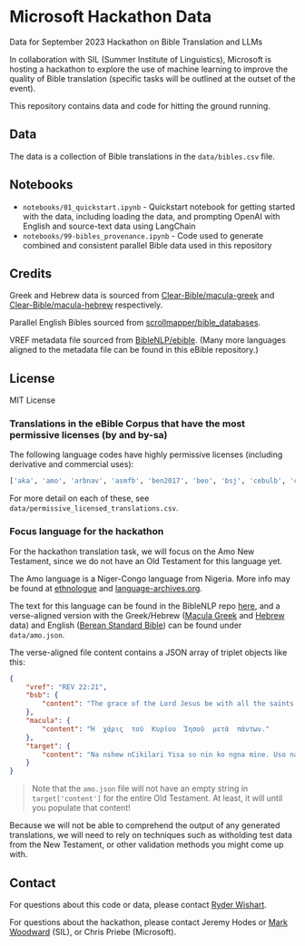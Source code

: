 # Microsoft Hackathon Data

Data for September 2023 Hackathon on Bible Translation and LLMs

In collaboration with SIL (Summer Institute of Linguistics), Microsoft is hosting a hackathon to explore the use of machine learning to improve the quality of Bible translation (specific tasks will be outlined at the outset of the event).

This repository contains data and code for hitting the ground running.

## Data

The data is a collection of Bible translations in the `data/bibles.csv` file.

## Notebooks

- `notebooks/01_quickstart.ipynb` - Quickstart notebook for getting started with the data, including loading the data, and prompting OpenAI with English and source-text data using LangChain
- `notebooks/99-bibles_provenance.ipynb` - Code used to generate combined and consistent parallel Bible data used in this repository

## Credits

Greek and Hebrew data is sourced from [Clear-Bible/macula-greek](https://github.com/Clear-Bible/macula-greek/) and [Clear-Bible/macula-hebrew](https://github.com/Clear-Bible/macula-hebrew) respectively.

Parallel English Bibles sourced from [scrollmapper/bible_databases](https://github.com/scrollmapper/bible_databases).

VREF metadata file sourced from [BibleNLP/ebible](https://github.com/BibleNLP/ebible/tree/main). (Many more languages aligned to the metadata file can be found in this eBible repository.)

## License

MIT License

### Translations in the eBible Corpus that have the most permissive licenses (by and by-sa)

The following language codes have highly permissive licenses (including derivative and commercial uses):

```python
['aka', 'amo', 'arbnav', 'asmfb', 'ben2017', 'beo', 'bsj', 'cebulb', 'ckb', 'cmnfeb', 'deu1951', 'dji', 'dov', 'eng-t4t', 'engf35', 'engfbv', 'englsv', 'engourb', 'engtcent', 'engULB', 'ewe', 'francl', 'guj2017', 'gux', 'guxg', 'hatbsa', 'hausa', 'hauulb', 'hin2017', 'hun', 'iloulb', 'indags', 'isn', 'jid', 'jni', 'kan2017', 'kbq', 'kik', 'kiz', 'lin', 'lit', 'lug', 'luo', 'mal', 'malc', 'mar', 'ndg', 'npiulb', 'nya', 'ory', 'pan', 'polsz', 'porblt', 'porbr2018', 'portft', 'reg', 'rmyArli', 'rmyChergash', 'rmyGurbet', 'ronBayash', 'ronludari', 'row', 'sanasm', 'sanben', 'sanbur', 'sandev', 'sanguj', 'sanhk', 'sanias', 'saniso', 'sanitr', 'sankhm', 'sanmal', 'sanori', 'sanpun', 'sansin', 'santam', 'santel', 'santha', 'santib', 'sanurd', 'sanvel', 'sbk', 'sbs', 'spabes', 'spapddpt', 'spavbl', 'swhonen', 'swhulb', 'tam2017', 'tczchongthu', 'tel2017', 'tglulb', 'thd', 'twi', 'uigara', 'uigcyr', 'uiglat', 'uigpin', 'urd', 'vieovcb', 'wbi', 'yij', 'yor', 'zgam']
```

For more detail on each of these, see `data/permissive_licensed_translations.csv`.

### Focus language for the hackathon

For the hackathon translation task, we will focus on the Amo New Testament, since we do not have an Old Testament for this language yet.

The Amo language is a Niger-Congo language from Nigeria. More info may be found at [ethnologue](https://www.ethnologue.com/language/amo/) and [language-archives.org](http://www.language-archives.org/language/amo).

The text for this language can be found in the BibleNLP repo [here](https://github.com/BibleNLP/ebible/blob/main/corpus/amo-amo.txt), and a verse-aligned version with the Greek/Hebrew ([Macula Greek](https://github.com/Clear-Bible/macula-greek/tree/main) and [Hebrew](https://github.com/Clear-Bible/macula-hebrew/tree/main) data) and English ([Berean Standard Bible](https://berean.bible/downloads.htm)) can be found under `data/amo.json`.

The verse-aligned file content contains a JSON array of triplet objects like this:

```json
{
    "vref": "REV 22:21",
    "bsb": {
        "content": "The grace of the Lord Jesus be with all the saints. Amen."
    },
    "macula": {
        "content": "Ἠ  χάρις  τοῦ  Κυρίου  Ἰησοῦ  μετὰ  πάντων."
    },
    "target": {
        "content": "Na nshew nCikilari Yisa so nin ko ngna mine. Uso nani."
    }
}
```

> Note that the `amo.json` file will not have an empty string in `target['content']` for the entire Old Testament. At least, it will until you populate that content!

Because we will not be able to comprehend the output of any generated translations, we will need to rely on techniques such as witholding test data from the New Testament, or other validation methods you might come up with.

## Contact

For questions about this code or data, please contact [Ryder Wishart](https://github.com/ryderwishart).

For questions about the hackathon, please contact Jeremy Hodes or [Mark Woodward](https://github.com/woodwardmw) (SIL), or Chris Priebe (Microsoft).
